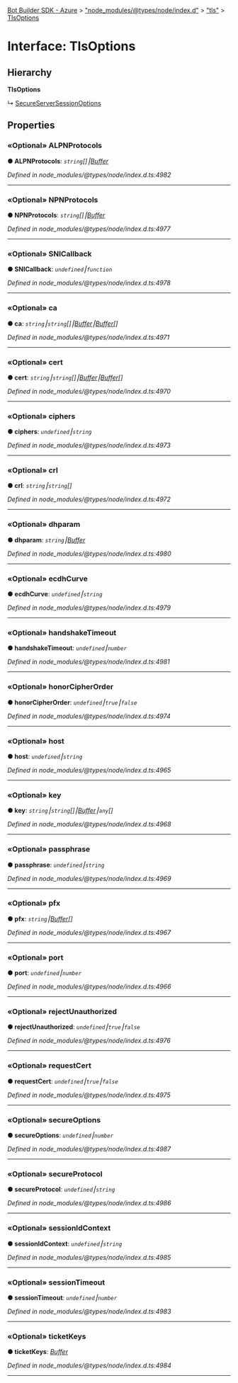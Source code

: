 [Bot Builder SDK - Azure](../README.md) > ["node_modules/@types/node/index.d"](../modules/_node_modules__types_node_index_d_.md) > ["tls"](../modules/_node_modules__types_node_index_d_._tls_.md) > [TlsOptions](../interfaces/_node_modules__types_node_index_d_._tls_.tlsoptions.md)



# Interface: TlsOptions

## Hierarchy

**TlsOptions**

↳  [SecureServerSessionOptions](_node_modules__types_node_index_d_._http2_.secureserversessionoptions.md)









## Properties
<a id="alpnprotocols"></a>

### «Optional» ALPNProtocols

**●  ALPNProtocols**:  *`string`[]⎮[Buffer](_node_modules__types_node_index_d_.buffer.md)* 

*Defined in node_modules/@types/node/index.d.ts:4982*





___

<a id="npnprotocols"></a>

### «Optional» NPNProtocols

**●  NPNProtocols**:  *`string`[]⎮[Buffer](_node_modules__types_node_index_d_.buffer.md)* 

*Defined in node_modules/@types/node/index.d.ts:4977*





___

<a id="snicallback"></a>

### «Optional» SNICallback

**●  SNICallback**:  *`undefined`⎮`function`* 

*Defined in node_modules/@types/node/index.d.ts:4978*





___

<a id="ca"></a>

### «Optional» ca

**●  ca**:  *`string`⎮`string`[]⎮[Buffer](_node_modules__types_node_index_d_.buffer.md)⎮[Buffer](_node_modules__types_node_index_d_.buffer.md)[]* 

*Defined in node_modules/@types/node/index.d.ts:4971*





___

<a id="cert"></a>

### «Optional» cert

**●  cert**:  *`string`⎮`string`[]⎮[Buffer](_node_modules__types_node_index_d_.buffer.md)⎮[Buffer](_node_modules__types_node_index_d_.buffer.md)[]* 

*Defined in node_modules/@types/node/index.d.ts:4970*





___

<a id="ciphers"></a>

### «Optional» ciphers

**●  ciphers**:  *`undefined`⎮`string`* 

*Defined in node_modules/@types/node/index.d.ts:4973*





___

<a id="crl"></a>

### «Optional» crl

**●  crl**:  *`string`⎮`string`[]* 

*Defined in node_modules/@types/node/index.d.ts:4972*





___

<a id="dhparam"></a>

### «Optional» dhparam

**●  dhparam**:  *`string`⎮[Buffer](_node_modules__types_node_index_d_.buffer.md)* 

*Defined in node_modules/@types/node/index.d.ts:4980*





___

<a id="ecdhcurve"></a>

### «Optional» ecdhCurve

**●  ecdhCurve**:  *`undefined`⎮`string`* 

*Defined in node_modules/@types/node/index.d.ts:4979*





___

<a id="handshaketimeout"></a>

### «Optional» handshakeTimeout

**●  handshakeTimeout**:  *`undefined`⎮`number`* 

*Defined in node_modules/@types/node/index.d.ts:4981*





___

<a id="honorcipherorder"></a>

### «Optional» honorCipherOrder

**●  honorCipherOrder**:  *`undefined`⎮`true`⎮`false`* 

*Defined in node_modules/@types/node/index.d.ts:4974*





___

<a id="host"></a>

### «Optional» host

**●  host**:  *`undefined`⎮`string`* 

*Defined in node_modules/@types/node/index.d.ts:4965*





___

<a id="key"></a>

### «Optional» key

**●  key**:  *`string`⎮`string`[]⎮[Buffer](_node_modules__types_node_index_d_.buffer.md)⎮`any`[]* 

*Defined in node_modules/@types/node/index.d.ts:4968*





___

<a id="passphrase"></a>

### «Optional» passphrase

**●  passphrase**:  *`undefined`⎮`string`* 

*Defined in node_modules/@types/node/index.d.ts:4969*





___

<a id="pfx"></a>

### «Optional» pfx

**●  pfx**:  *`string`⎮[Buffer](_node_modules__types_node_index_d_.buffer.md)[]* 

*Defined in node_modules/@types/node/index.d.ts:4967*





___

<a id="port"></a>

### «Optional» port

**●  port**:  *`undefined`⎮`number`* 

*Defined in node_modules/@types/node/index.d.ts:4966*





___

<a id="rejectunauthorized"></a>

### «Optional» rejectUnauthorized

**●  rejectUnauthorized**:  *`undefined`⎮`true`⎮`false`* 

*Defined in node_modules/@types/node/index.d.ts:4976*





___

<a id="requestcert"></a>

### «Optional» requestCert

**●  requestCert**:  *`undefined`⎮`true`⎮`false`* 

*Defined in node_modules/@types/node/index.d.ts:4975*





___

<a id="secureoptions"></a>

### «Optional» secureOptions

**●  secureOptions**:  *`undefined`⎮`number`* 

*Defined in node_modules/@types/node/index.d.ts:4987*





___

<a id="secureprotocol"></a>

### «Optional» secureProtocol

**●  secureProtocol**:  *`undefined`⎮`string`* 

*Defined in node_modules/@types/node/index.d.ts:4986*





___

<a id="sessionidcontext"></a>

### «Optional» sessionIdContext

**●  sessionIdContext**:  *`undefined`⎮`string`* 

*Defined in node_modules/@types/node/index.d.ts:4985*





___

<a id="sessiontimeout"></a>

### «Optional» sessionTimeout

**●  sessionTimeout**:  *`undefined`⎮`number`* 

*Defined in node_modules/@types/node/index.d.ts:4983*





___

<a id="ticketkeys"></a>

### «Optional» ticketKeys

**●  ticketKeys**:  *[Buffer](_node_modules__types_node_index_d_.buffer.md)* 

*Defined in node_modules/@types/node/index.d.ts:4984*





___


